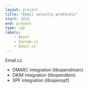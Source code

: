 ```yaml
---
layout: project
title: "Email security protocols"
start: 2014
end: present
type: cpp
labels:
    - Boost
    - Seznam.cz
    - Email.cz
---
```

Email.cz
* DMARC integration (libopendmarc)
* DKIM integration (libopendkim)
* SPF integration (libopenspf)